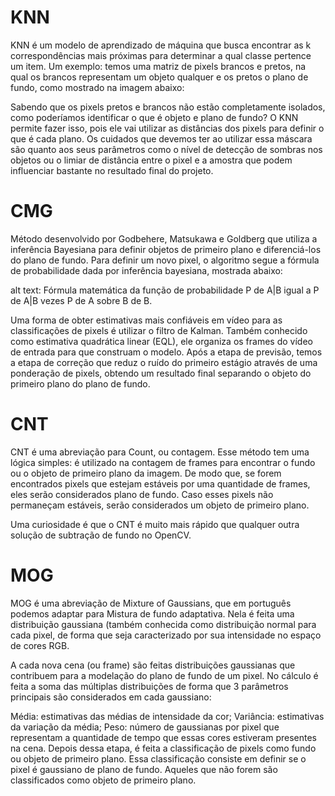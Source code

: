 # KNN

KNN é um modelo de aprendizado de máquina que busca encontrar as k correspondências mais próximas para determinar a qual classe pertence um item. Um exemplo: temos uma matriz de pixels brancos e pretos, na qual os brancos representam um objeto qualquer e os pretos o plano de fundo, como mostrado na imagem abaixo:

Sabendo que os pixels pretos e brancos não estão completamente isolados, como poderíamos identificar o que é objeto e plano de fundo? O KNN permite fazer isso, pois ele vai utilizar as distâncias dos pixels para definir o que é cada plano. Os cuidados que devemos ter ao utilizar essa máscara são quanto aos seus parâmetros como o nível de detecção de sombras nos objetos ou o limiar de distância entre o pixel e a amostra que podem influenciar bastante no resultado final do projeto.

# CMG

Método desenvolvido por Godbehere, Matsukawa e Goldberg que utiliza a inferência Bayesiana para definir objetos de primeiro plano e diferenciá-los do plano de fundo. Para definir um novo pixel, o algoritmo segue a fórmula de probabilidade dada por inferência bayesiana, mostrada abaixo:

alt text: Fórmula matemática da função de probabilidade P de A|B igual a P de A|B vezes P de A sobre B de B.

Uma forma de obter estimativas mais confiáveis em vídeo para as classificações de pixels é utilizar o filtro de Kalman. Também conhecido como estimativa quadrática linear (EQL), ele organiza os frames do vídeo de entrada para que construam o modelo. Após a etapa de previsão, temos a etapa de correção que reduz o ruído do primeiro estágio através de uma ponderação de pixels, obtendo um resultado final separando o objeto do primeiro plano do plano de fundo.

# CNT

CNT é uma abreviação para Count, ou contagem. Esse método tem uma lógica simples: é utilizado na contagem de frames para encontrar o fundo ou o objeto de primeiro plano da imagem. De modo que, se forem encontrados pixels que estejam estáveis por uma quantidade de frames, eles serão considerados plano de fundo. Caso esses pixels não permaneçam estáveis, serão considerados um objeto de primeiro plano.

Uma curiosidade é que o CNT é muito mais rápido que qualquer outra solução de subtração de fundo no OpenCV.

# MOG

MOG é uma abreviação de Mixture of Gaussians, que em português podemos adaptar para Mistura de fundo adaptativa. Nela é feita uma distribuição gaussiana (também conhecida como distribuição normal para cada pixel, de forma que seja caracterizado por sua intensidade no espaço de cores RGB.

A cada nova cena (ou frame) são feitas distribuições gaussianas que contribuem para a modelação do plano de fundo de um pixel. No cálculo é feita a soma das múltiplas distribuições de forma que 3 parâmetros principais são considerados em cada gaussiano:

Média: estimativas das médias de intensidade da cor;
Variância: estimativas da variação da média;
Peso: número de gaussianas por pixel que representam a quantidade de tempo que essas cores estiveram presentes na cena.
Depois dessa etapa, é feita a classificação de pixels como fundo ou objeto de primeiro plano. Essa classificação consiste em definir se o pixel é gaussiano de plano de fundo. Aqueles que não forem são classificados como objeto de primeiro plano.

